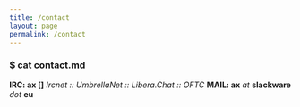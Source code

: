 ```yaml
---
title: /contact
layout: page
permalink: /contact
---
```

### $ cat contact.md
**IRC: ax []** *Ircnet :: UmbrellaNet :: Libera.Chat :: OFTC*
**MAIL: ax** *at* **slackware** *dot* **eu**
